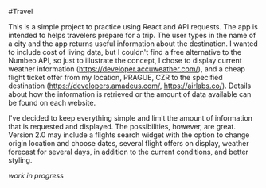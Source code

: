 #Travel

This is a simple project to practice using React and API requests. The app is intended to helps travelers prepare for a trip. The user types in the name of a city and the app returns useful information about the destination. I wanted to include cost of living data, but I couldn't find a free alternative to the Numbeo API, so just to illustrate the concept, I chose to display current weather information (https://developer.accuweather.com/), and a cheap flight ticket offer from my location, PRAGUE, CZR to the specified destination (https://developers.amadeus.com/, https://airlabs.co/). Details about how the information is retrieved or the amount of data available can be found on each website. 

I've decided to keep everything simple and limit the amount of information that is requested and displayed. The possibilities, however, are great. 
Version 2.0 may include a flights search widget with the option to change origin location and choose dates, several flight offers on display, weather forecast for several days, in addition to the current conditions, and better styling. 

*work in progress*
